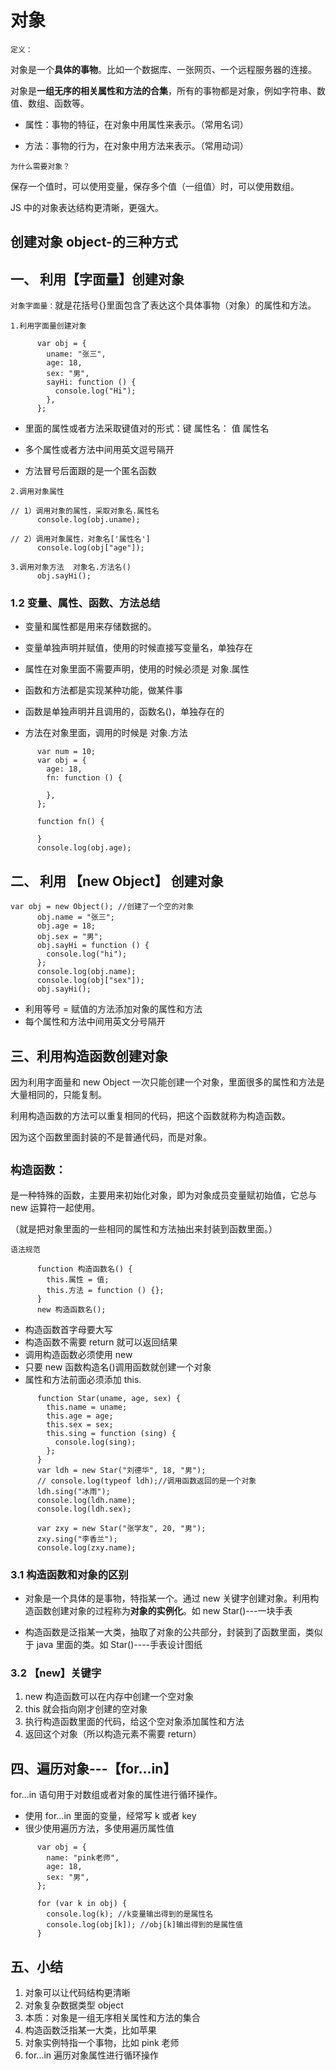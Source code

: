 # 对象

`定义：`

对象是一个**具体的事物**。比如一个数据库、一张网页、一个远程服务器的连接。

对象是**一组无序的相关属性和方法的合集**，所有的事物都是对象，例如字符串、数值、数组、函数等。

- 属性：事物的特征，在对象中用属性来表示。（常用名词）

- 方法：事物的行为，在对象中用方法来表示。（常用动词）

`为什么需要对象？`

保存一个值时，可以使用变量，保存多个值（一组值）时，可以使用数组。

JS 中的对象表达结构更清晰，更强大。

## 创建对象 object-的三种方式

## 一、 利用【字面量】创建对象

`对象字面量：`就是花括号{}里面包含了表达这个具体事物（对象）的属性和方法。

```
1.利用字面量创建对象

      var obj = {
        uname: "张三",
        age: 18,
        sex: "男",
        sayHi: function () {
          console.log("Hi");
        },
      };
```

- 里面的属性或者方法采取键值对的形式：键 属性名： 值 属性名

- 多个属性或者方法中间用英文逗号隔开

- 方法冒号后面跟的是一个匿名函数

```
2.调用对象属性

// 1）调用对象的属性，采取对象名.属性名
      console.log(obj.uname);

// 2）调用对象属性，对象名['属性名']
      console.log(obj["age"]);
```

```
3.调用对象方法  对象名.方法名()
      obj.sayHi();
```

### 1.2 变量、属性、函数、方法总结

- 变量和属性都是用来存储数据的。

- 变量单独声明并赋值，使用的时候直接写变量名，单独存在

- 属性在对象里面不需要声明，使用的时候必须是 对象.属性

- 函数和方法都是实现某种功能，做某件事

- 函数是单独声明并且调用的，函数名()，单独存在的

- 方法在对象里面，调用的时候是 对象.方法

```
      var num = 10;
      var obj = {
        age: 18,
        fn: function () {

        },
      };

      function fn() {

      }
      console.log(obj.age);
```

## 二、 利用 【new Object】 创建对象

```
var obj = new Object(); //创建了一个空的对象
      obj.name = "张三";
      obj.age = 18;
      obj.sex = "男";
      obj.sayHi = function () {
        console.log("hi");
      };
      console.log(obj.name);
      console.log(obj["sex"]);
      obj.sayHi();
```

- 利用等号 = 赋值的方法添加对象的属性和方法
- 每个属性和方法中间用英文分号隔开

## 三、利用构造函数创建对象

因为利用字面量和 new Object 一次只能创建一个对象，里面很多的属性和方法是大量相同的，只能复制。

利用构造函数的方法可以重复相同的代码，把这个函数就称为构造函数。

因为这个函数里面封装的不是普通代码，而是对象。

## **`构造函数：`**

是一种特殊的函数，主要用来初始化对象，即为对象成员变量赋初始值，它总与 new 运算符一起使用。

（就是把对象里面的一些相同的属性和方法抽出来封装到函数里面。）

`语法规范`

```
      function 构造函数名() {
        this.属性 = 值;
        this.方法 = function () {};
      }
      new 构造函数名();
```

- 构造函数首字母要大写
- 构造函数不需要 return 就可以返回结果
- 调用构造函数必须使用 new
- 只要 new 函数构造名()调用函数就创建一个对象
- 属性和方法前面必须添加 this.

```
      function Star(uname, age, sex) {
        this.name = uname;
        this.age = age;
        this.sex = sex;
        this.sing = function (sing) {
          console.log(sing);
        };
      }
      var ldh = new Star("刘德华", 18, "男");
      // console.log(typeof ldh);//调用函数返回的是一个对象
      ldh.sing("冰雨");
      console.log(ldh.name);
      console.log(ldh.sex);

      var zxy = new Star("张学友", 20, "男");
      zxy.sing("李香兰");
      console.log(zxy.name);
```

### 3.1 构造函数和对象的区别

- 对象是一个具体的是事物，特指某一个。通过 new 关键字创建对象。利用构造函数创建对象的过程称为**对象的实例化**。如 new Star()---一块手表

- 构造函数是泛指某一大类，抽取了对象的公共部分，封装到了函数里面，类似于 java 里面的类。如 Star()----手表设计图纸

### 3.2 【new】关键字

1. new 构造函数可以在内存中创建一个空对象
2. this 就会指向刚才创建的空对象
3. 执行构造函数里面的代码，给这个空对象添加属性和方法
4. 返回这个对象（所以构造元素不需要 return）

## 四、遍历对象---【for...in】

for...in 语句用于对数组或者对象的属性进行循环操作。

- 使用 for...in 里面的变量，经常写 k 或者 key
- 很少使用遍历方法，多使用遍历属性值

```
      var obj = {
        name: "pink老师",
        age: 18,
        sex: "男",
      };

      for (var k in obj) {
        console.log(k); //k变量输出得到的是属性名
        console.log(obj[k]); //obj[k]输出得到的是属性值
      }

```

## 五、小结

1. 对象可以让代码结构更清晰
2. 对象复杂数据类型 object
3. 本质：对象是一组无序相关属性和方法的集合
4. 构造函数泛指某一大类，比如苹果
5. 对象实例特指一个事物，比如 pink 老师
6. for...in 遍历对象属性进行循环操作
